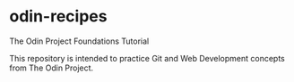 # odin-recipes
The Odin Project Foundations Tutorial

This repository is intended to practice Git and Web Development concepts from The Odin Project.
